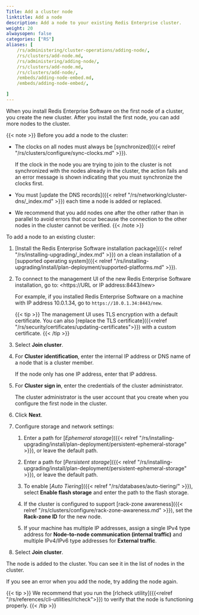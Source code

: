 ```yaml
---
Title: Add a cluster node
linktitle: Add a node
description: Add a node to your existing Redis Enterprise cluster. 
weight: 20
alwaysopen: false
categories: ["RS"]
aliases: [
    /rs/administering/cluster-operations/adding-node/,
    /rs/clusters/add-node.md,
    /rs/administering/adding-node/,
    /rs/clusters/add-node.md,
    /rs/clusters/add-node/,
    /embeds/adding-node-embed.md,
    /embeds/adding-node-embed/,

]
---
```

When you install Redis Enterprise Software on the first node of a cluster, you create the new cluster.
After you install the first node, you can add more nodes to the cluster.

{{< note >}}
Before you add a node to the cluster:

- The clocks on all nodes must always be [synchronized]({{< relref "/rs/clusters/configure/sync-clocks.md" >}}).

    If the clock in the node you are trying to join to the cluster is not synchronized with the nodes already in the cluster,
    the action fails and an error message is shown indicating that you must synchronize the clocks first.

- You must [update the DNS records]({{< relref "/rs/networking/cluster-dns/_index.md" >}})
    each time a node is added or replaced.

- We recommend that you add nodes one after the other rather than in parallel
    to avoid errors that occur because the connection to the other nodes in the cluster cannot be verified.
{{< /note >}}

To add a node to an existing cluster:

1. [Install the Redis Enterprise Software installation package]({{< relref "/rs/installing-upgrading/_index.md" >}}) on a clean installation
    of a [supported operating system]({{< relref "/rs/installing-upgrading/install/plan-deployment/supported-platforms.md" >}}).

1. To connect to the management UI of the new Redis Enterprise Software installation, go to: <https://URL or IP address:8443/new>

    For example, if you installed Redis Enterprise Software on a machine with IP address 10.0.1.34, go to `https://10.0.1.34:8443/new`.

    {{< tip >}}
The management UI uses TLS encryption with a default certificate.
You can also [replace the TLS certificate]({{<relref "/rs/security/certificates/updating-certificates">}})
with a custom certificate.
    {{< /tip >}}

1. Select **Join cluster**.

1. For **Cluster identification**, enter the internal IP address or DNS name of a node that is a cluster member.

    If the node only has one IP address, enter that IP address.

1. For **Cluster sign in**, enter the credentials of the cluster administrator.

    The cluster administrator is the user account that you create when you configure the first node in the cluster.

1. Click **Next**.

1. Configure storage and network settings:

    1. Enter a path for [*Ephemeral storage*]({{< relref "/rs/installing-upgrading/install/plan-deployment/persistent-ephemeral-storage" >}}), or leave the default path.

    1. Enter a path for [*Persistent storage*]({{< relref "/rs/installing-upgrading/install/plan-deployment/persistent-ephemeral-storage" >}}),
        or leave the default path.

    1. To enable [*Auto Tiering*]({{< relref "/rs/databases/auto-tiering/" >}}),
        select **Enable flash storage** and enter the path to the flash storage.

    1. If the cluster is configured to support [rack-zone awareness]({{< relref "/rs/clusters/configure/rack-zone-awareness.md" >}}), set the **Rack-zone ID** for the new node.

    1. If your machine has multiple IP addresses, assign a single IPv4 type address for **Node-to-node communication (internal traffic)** and multiple IPv4/IPv6 type addresses for **External traffic**.

1. Select **Join cluster**.

The node is added to the cluster.
You can see it in the list of nodes in the cluster.

If you see an error when you add the node, try adding the node again.

{{< tip >}}
We recommend that you run the [rlcheck utility]({{<relref "/rs/references/cli-utilities/rlcheck">}}) to verify that the node is functioning properly.
{{< /tip >}}

